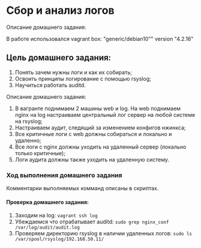 #  Сбор и анализ логов

Описание домашнего задания:

В работе использовался vagrant box: "generic/debian10"" version "4.2.16"

## Цель домашнего задания:
1) Понять зачем нужны логи и как их собирать;
2) Освоить принципы логирование с помощью rsyslog;
3) Научиться работать auditd.


Описание домашнего задания:
1) В вагранте поднимаем 2 машины web и log. На web поднимаем nginx на log настраиваем центральный лог сервер на любой системе на rsyslog;
2) Настраиваем аудит, следящий за изменением конфигов нжинкса;
3) Все критичные логи с web должны собираться и локально и удаленно;
4) Все логи с nginx должны уходить на удаленный сервер (локально только критичные);
5) Логи аудита должны также уходить на удаленную систему.


### Ход выполнения домашнего задания

Комментарии выполняемых комманд описаны в скриптах.

#### Проверка домашнего задания:

   1) Заходим на log: ```vagrant ssh log```
   2) Убеждаемся что отрабатывает auditd: ```sudo grep nginx_conf /var/log/audit/audit.log```
   3) Проверяем директорию rsyslog в наличии удаленных логов: ```sudo ls /var/spool/rsyslog/192.168.50.11/```

